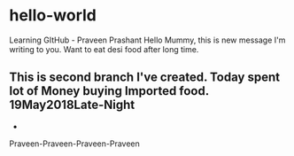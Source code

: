 # hello-world

Learning GItHub - Praveen Prashant
Hello Mummy, this is new message I'm writing to you. Want to eat desi food after long time.

This is second branch I've created. Today spent lot of Money buying Imported food. 19May2018Late-Night
-
-
Praveen-Praveen-Praveen-Praveen
